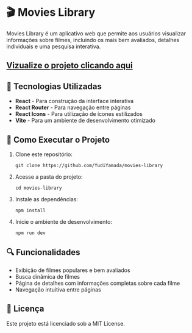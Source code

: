 # 🎬 Movies Library

Movies Library é um aplicativo web que permite aos usuários visualizar informações sobre filmes, incluindo os mais bem avaliados, detalhes individuais e uma pesquisa interativa.

## [Vizualize o projeto clicando aqui](https://yudiyamada.github.io/projeto-filmes-api-tmdb/)

## 📌 Tecnologias Utilizadas
- **React** - Para construção da interface interativa
- **React Router** - Para navegação entre páginas
- **React Icons** - Para utilização de ícones estilizados
- **Vite** - Para um ambiente de desenvolvimento otimizado

## 🚀 Como Executar o Projeto
1. Clone este repositório:
   ```
   git clone https://github.com/YudiYamada/movies-library
   ```
2. Acesse a pasta do projeto:
   ```
   cd movies-library
   ```
3. Instale as dependências:
   ```
   npm install
   ```
4. Inicie o ambiente de desenvolvimento:
   ```
   npm run dev
   ```

## 🔍 Funcionalidades
- Exibição de filmes populares e bem avaliados
- Busca dinâmica de filmes
- Página de detalhes com informações completas sobre cada filme
- Navegação intuitiva entre páginas

## 📜 Licença
Este projeto está licenciado sob a MIT License.